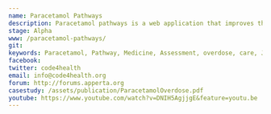```yaml
---
name: Paracetamol Pathways
description: Paracetamol pathways is a web application that improves the accuracy of the calculations and decisions points during the assessment and treatment of paracetamol overdose.  
stage: Alpha
www: /paracetamol-pathways/
git: 
keywords: Paracetamol, Pathway, Medicine, Assessment, overdose, care, Jquery, JQueryUI, UCL
facebook: 
twitter: code4health
email: info@code4health.org
forum: http://forums.apperta.org 
casestudy: /assets/publication/ParacetamolOverdose.pdf
youtube: https://www.youtube.com/watch?v=DNIH5AgjjgE&feature=youtu.be
--- 
```

